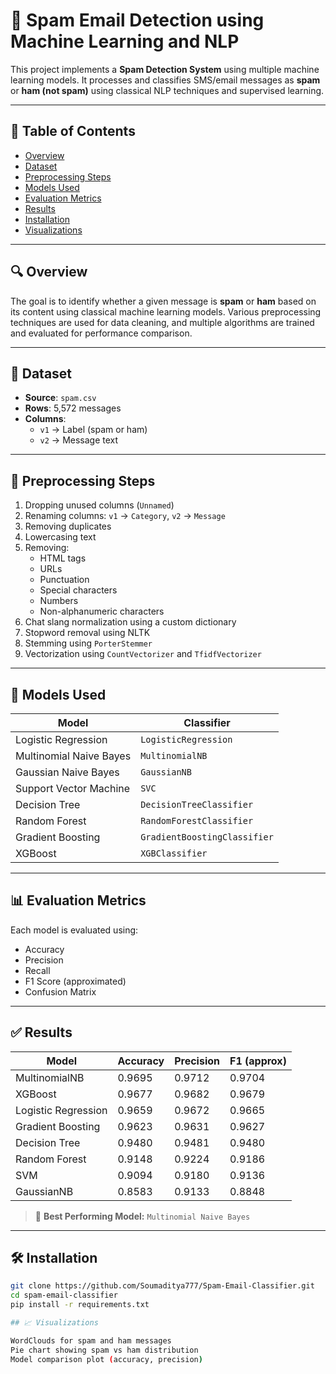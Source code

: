 # 📧 Spam Email Detection using Machine Learning and NLP 

This project implements a **Spam Detection System** using multiple machine learning models. It processes and classifies SMS/email messages as **spam** or **ham (not spam)** using classical NLP techniques and supervised learning.

---

## 📌 Table of Contents

- [Overview](#-overview)
- [Dataset](#-dataset)
- [Preprocessing Steps](#-preprocessing-steps)
- [Models Used](#-models-used)
- [Evaluation Metrics](#-evaluation-metrics)
- [Results](#-results)
- [Installation](#-installation)
- [Visualizations](#-visualizations)

---

## 🔍 Overview

The goal is to identify whether a given message is **spam** or **ham** based on its content using classical machine learning models. Various preprocessing techniques are used for data cleaning, and multiple algorithms are trained and evaluated for performance comparison.

---

## 📂 Dataset

- **Source**: `spam.csv`
- **Rows**: 5,572 messages
- **Columns**:  
  - `v1` → Label (spam or ham)  
  - `v2` → Message text

---

## 🔄 Preprocessing Steps

1. Dropping unused columns (`Unnamed`)
2. Renaming columns: `v1` → `Category`, `v2` → `Message`
3. Removing duplicates
4. Lowercasing text
5. Removing:
   - HTML tags
   - URLs
   - Punctuation
   - Special characters
   - Numbers
   - Non-alphanumeric characters
6. Chat slang normalization using a custom dictionary
7. Stopword removal using NLTK
8. Stemming using `PorterStemmer`
9. Vectorization using `CountVectorizer` and `TfidfVectorizer`

---

## 🤖 Models Used

| Model                      | Classifier                     |
|---------------------------|--------------------------------|
| Logistic Regression       | `LogisticRegression`           |
| Multinomial Naive Bayes   | `MultinomialNB`                |
| Gaussian Naive Bayes      | `GaussianNB`                   |
| Support Vector Machine    | `SVC`                          |
| Decision Tree             | `DecisionTreeClassifier`       |
| Random Forest             | `RandomForestClassifier`       |
| Gradient Boosting         | `GradientBoostingClassifier`   |
| XGBoost                   | `XGBClassifier`                |

---

## 📊 Evaluation Metrics

Each model is evaluated using:

- Accuracy
- Precision
- Recall
- F1 Score (approximated)
- Confusion Matrix

---

## ✅ Results

| Model                 | Accuracy | Precision | F1 (approx) |
|----------------------|----------|-----------|-------------|
| MultinomialNB         | 0.9695   | 0.9712    | 0.9704      |
| XGBoost               | 0.9677   | 0.9682    | 0.9679      |
| Logistic Regression   | 0.9659   | 0.9672    | 0.9665      |
| Gradient Boosting     | 0.9623   | 0.9631    | 0.9627      |
| Decision Tree         | 0.9480   | 0.9481    | 0.9480      |
| Random Forest         | 0.9148   | 0.9224    | 0.9186      |
| SVM                   | 0.9094   | 0.9180    | 0.9136      |
| GaussianNB            | 0.8583   | 0.9133    | 0.8848      |

> 📌 **Best Performing Model:** `Multinomial Naive Bayes`

---

## 🛠 Installation

```bash
git clone https://github.com/Soumaditya777/Spam-Email-Classifier.git
cd spam-email-classifier
pip install -r requirements.txt

## 📈 Visualizations

WordClouds for spam and ham messages
Pie chart showing spam vs ham distribution
Model comparison plot (accuracy, precision)



